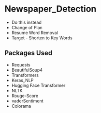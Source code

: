 # Newspaper_Detection


- Do this instead
- Change of Plan
- Resume Word Removal
- Target - Shorten to Key Words


## Packages Used
- Requests
- BeautifulSoup4
- Transformers
- Keras_NLP
- Hugging Face Transformer
- NLTK
- Rouge-Score
- vaderSentiment
- Colorama